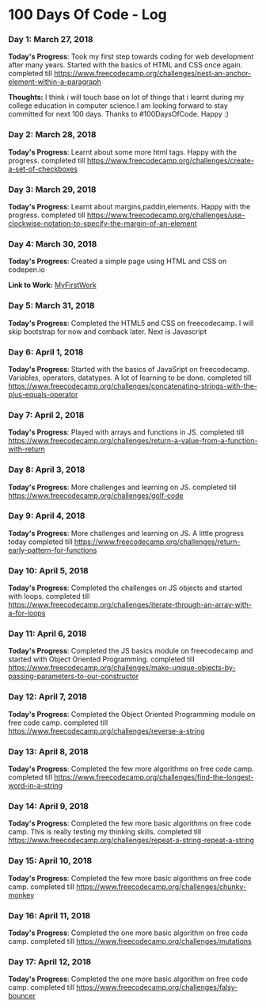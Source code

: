 # 100 Days Of Code - Log

### Day 1: March 27, 2018 ####

**Today's Progress**: Took my first step towards coding for web development after many years. Started with the basics of HTML and CSS once again.
completed till https://www.freecodecamp.org/challenges/nest-an-anchor-element-within-a-paragraph

**Thoughts:** I think i will touch base on lot of things that i learnt during my college education in computer science.I am looking forward to stay committed for next 100 days. Thanks to #100DaysOfCode. Happy :)

### Day 2: March 28, 2018 ####
**Today's Progress**: Learnt about some more html tags. Happy with the progress.
completed till https://www.freecodecamp.org/challenges/create-a-set-of-checkboxes

### Day 3: March 29, 2018 ####
**Today's Progress**: Learnt about margins,paddin,elements. Happy with the progress.
completed till https://www.freecodecamp.org/challenges/use-clockwise-notation-to-specify-the-margin-of-an-element

### Day 4: March 30, 2018 ####
**Today's Progress**: Created a simple page using HTML and CSS on codepen.io

**Link to Work:** [MyFirstWork](https://codepen.io/DGeek/pen/yKKjPq)

### Day 5: March 31, 2018 ####
**Today's Progress**: Completed the HTML5 and CSS on freecodecamp. I will skip bootstrap for now and comback later. Next is Javascript
                      
### Day 6: April 1, 2018 ####
**Today's Progress**: Started with the basics of JavaSript on freecodecamp. Variables, operators, datatypes. A lot of learning to be done.
completed till https://www.freecodecamp.org/challenges/concatenating-strings-with-the-plus-equals-operator


### Day 7: April 2, 2018 ####
**Today's Progress**: Played with arrays and functions in JS.
completed till https://www.freecodecamp.org/challenges/return-a-value-from-a-function-with-return

### Day 8: April 3, 2018 ####
**Today's Progress**: More challenges and learning on JS.
completed till https://www.freecodecamp.org/challenges/golf-code

### Day 9: April 4, 2018 ####
**Today's Progress**: More challenges and learning on JS. A little progress today
completed till https://www.freecodecamp.org/challenges/return-early-pattern-for-functions

### Day 10: April 5, 2018 ####
**Today's Progress**: Completed the challenges on JS objects and started with loops.
completed till https://www.freecodecamp.org/challenges/iterate-through-an-array-with-a-for-loops

### Day 11: April 6, 2018 ####
**Today's Progress**: Completed the JS basics module on freecodecamp and started with Object Oriented Programming.
completed till https://www.freecodecamp.org/challenges/make-unique-objects-by-passing-parameters-to-our-constructor


### Day 12: April 7, 2018 ####
**Today's Progress**: Completed the Object Oriented Programming module on free code camp.
completed till https://www.freecodecamp.org/challenges/reverse-a-string

### Day 13: April 8, 2018 ####
**Today's Progress**: Completed the few more algorithms on free code camp.
completed till https://www.freecodecamp.org/challenges/find-the-longest-word-in-a-string


### Day 14: April 9, 2018 ####
**Today's Progress**: Completed the few more basic algorithms on free code camp. This is really testing my thinking skills.
completed till https://www.freecodecamp.org/challenges/repeat-a-string-repeat-a-string


### Day 15: April 10, 2018 ####
**Today's Progress**: Completed the few more basic algorithms on free code camp.
completed till https://www.freecodecamp.org/challenges/chunky-monkey


### Day 16: April 11, 2018 ####
**Today's Progress**: Completed the one more basic algorithm on free code camp.
completed till https://www.freecodecamp.org/challenges/mutations


### Day 17: April 12, 2018 ####
**Today's Progress**: Completed the one more basic algorithm on free code camp.
completed till https://www.freecodecamp.org/challenges/falsy-bouncer
